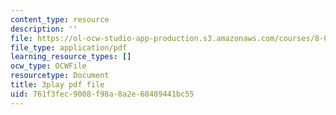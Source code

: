 ```yaml
---
content_type: resource
description: ''
file: https://ol-ocw-studio-app-production.s3.amazonaws.com/courses/8-01sc-classical-mechanics-fall-2016/761f3fec9008f98a8a2e68489441bc55_TvdmaZR6m8Q.pdf
file_type: application/pdf
learning_resource_types: []
ocw_type: OCWFile
resourcetype: Document
title: 3play pdf file
uid: 761f3fec-9008-f98a-8a2e-68489441bc55
---
```


